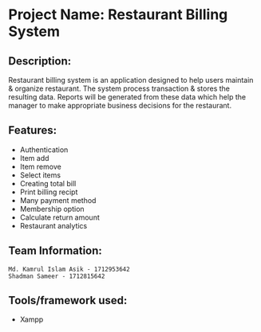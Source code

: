 
# Project Name: Restaurant Billing System

## Description:
Restaurant billing system is an application designed to help users maintain & organize restaurant. The system process transaction & stores the resulting data. Reports will be generated from these data which help the manager to make appropriate business decisions for the restaurant.

## Features: 
 * Authentication
 * Item add
 * Item remove
 * Select items
 * Creating total bill
 * Print billing recipt
 * Many payment method
 * Membership option
 * Calculate return amount
 * Restaurant analytics

## Team Information:
    Md. Kamrul Islam Asik - 1712953642
    Shadman Sameer - 1712815642


## Tools/framework used: 
- Xampp

